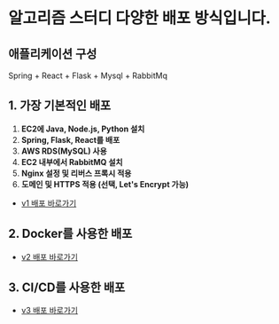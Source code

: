 # 알고리즘 스터디 다양한 배포 방식입니다.

## 애플리케이션 구성
Spring + React + Flask + Mysql + RabbitMq


## 1. 가장 기본적인 배포
1. **EC2에 Java, Node.js, Python 설치**
2. **Spring, Flask, React를 배포**
3. **AWS RDS(MySQL) 사용**
4. **EC2 내부에서  RabbitMQ 설치**
5. **Nginx 설정 및 리버스 프록시 적용**
6. **도메인 및 HTTPS 적용 (선택, Let's Encrypt 가능)**
- [v1 배포 바로가기](https://github.com/Habeomsu/ALStudy_deploy/tree/main/v1)
  
## 2. Docker를 사용한 배포
- [v2 배포 바로가기](https://github.com/Habeomsu/ALStudy_deploy/tree/main/v2)
## 3. CI/CD를 사용한 배포
- [v3 배포 바로가기](https://github.com/Habeomsu/alstudy_v3)
